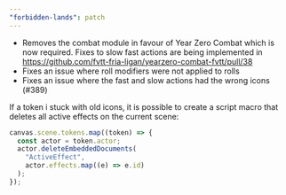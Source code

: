 ```yaml
---
"forbidden-lands": patch
---
```


- Removes the combat module in favour of Year Zero Combat which is now required. Fixes to slow fast actions are being implemented in https://github.com/fvtt-fria-ligan/yearzero-combat-fvtt/pull/38
- Fixes an issue where roll modifiers were not applied to rolls
- Fixes an issue where the fast and slow actions had the wrong icons (#389)

If a token i stuck with old icons, it is possible to create a script macro that deletes all active effects on the current scene:

```js
canvas.scene.tokens.map((token) => {
  const actor = token.actor;
  actor.deleteEmbeddedDocuments(
    "ActiveEffect",
    actor.effects.map((e) => e.id)
  );
});
```
